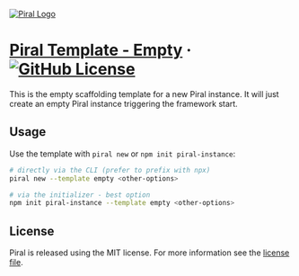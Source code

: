 [![Piral Logo](https://github.com/smapiot/piral/raw/main/docs/assets/logo.png)](https://piral.io)

# [Piral Template - Empty](https://piral.io) &middot; [![GitHub License](https://img.shields.io/badge/license-MIT-blue.svg)](https://github.com/smapiot/piral/blob/main/LICENSE)

This is the empty scaffolding template for a new Piral instance. It will just create an empty Piral instance triggering the framework start.

## Usage

Use the template with `piral new` or `npm init piral-instance`:

```sh
# directly via the CLI (prefer to prefix with npx)
piral new --template empty <other-options>

# via the initializer - best option
npm init piral-instance --template empty <other-options>
```

## License

Piral is released using the MIT license. For more information see the [license file](./LICENSE).
